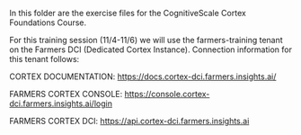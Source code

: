 In this folder are the exercise files for the CognitiveScale Cortex Foundations Course.

For this training session (11/4-11/6) we will use the farmers-training tenant on the Farmers DCI (Dedicated Cortex Instance).  Connection information for this tenant follows:

CORTEX DOCUMENTATION: https://docs.cortex-dci.farmers.insights.ai/

FARMERS CORTEX CONSOLE: https://console.cortex-dci.farmers.insights.ai/login

FARMERS CORTEX DCI: https://api.cortex-dci.farmers.insights.ai

